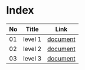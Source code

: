 ﻿# Index
|No|Title|Link|
|-|-|-|
|01|level 1|[document](./doc/01)|
|02|level 2|[document](./doc/02)|
|03|level 3|[document](./doc/03)|

